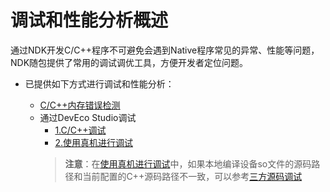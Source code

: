 # 调试和性能分析概述


通过NDK开发C/C++程序不可避免会遇到Native程序常见的异常、性能等问题，NDK随包提供了常用的调试调优工具，方便开发者定位问题。

- 已提供如下方式进行调试和性能分析：

  - [C/C++内存错误检测](debug-asan.md)
  - 通过DevEco Studio调试
    - [1.C/C++调试](https://developer.huawei.com/consumer/cn/doc/harmonyos-guides/ide-debug-native)
    - [2.使用真机进行调试](https://developer.huawei.com/consumer/cn/doc/harmonyos-guides/ide-debug-device)
    >**注意**：在[使用真机进行调试](https://developer.huawei.com/consumer/cn/doc/harmonyos-guides/ide-debug-device)中，如果本地编译设备so文件的源码路径和当前配置的C++源码路径不一致，可以参考[三方源码调试](https://developer.huawei.com/consumer/cn/doc/harmonyos-guides/ide-source-code-debugging)
